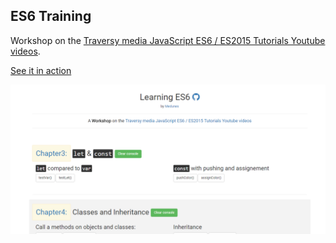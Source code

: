 ES6 Training
-------------
Workshop on the [Traversy media JavaScript ES6 / ES2015 Tutorials Youtube videos](https://www.youtube.com/watch?v=2LeqilIw-28&list=PLillGF-RfqbZ7s3t6ZInY3NjEOOX7hsBv).

[See it in action](http://medunes.net/es6-training/)

![screenshot](https://github.com/MedUnes/es6-training/blob/master/img/screenshot.PNG)

